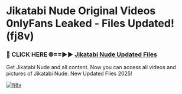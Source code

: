 # Jikatabi Nude Original Videos 0nlyFans Leaked - Files Updated! (fj8v)

<h3>🔴 CLICK HERE 🌐==►► <a href="https://tinyurl.com/52m3yx9h" rel="nofollow">Jikatabi Nude Updated Files</a></h3>

Get Jikatabi Nude and all content. Now you can access all videos and pictures of Jikatabi Nude. New Updated Files 2025!

[![fj8v](https://i.imgur.com/TnHtlc8.gif)](https://tinyurl.com/52m3yx9h)
